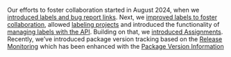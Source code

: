Our efforts to foster collaboration started in August 2024,
when we [introduced labels and bug report links](/2024/08/14/introduction-labels-and-foster-collab).
Next, we [improved labels to foster collaboration](/2024/09/25/improving-labels), allowed  [labeling projects](/2025/01/21/project-labels) and introduced the functionality of [managing labels with the API](/2025/05/05/labels-api). Building on
that, we [introduced Assignments](/2025/05/15/foster-collaboration).
Recently, we’ve introduced package version tracking based on the [Release Monitoring](/2025/09/23/foster-collaboration) which has been enhanced with the [Package Version Information](/2025/10/23/foster-collaboration)
